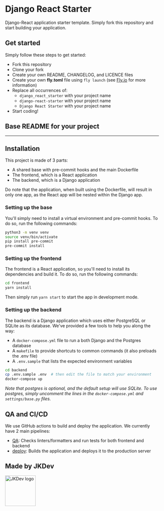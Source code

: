 # Django React Starter

Django-React application starter template.
Simply fork this repository and start building your application.

## Get started
Simply follow these steps to get started:
- Fork this repository
- Clone your fork
- Create your own README, CHANGELOG, and LICENCE files
- Create your own **fly.toml** file using `fly launch` (see [Fly.io](https://fly.io) for more information)
- Replace all occurrences of:
  - `django_react_starter` with your project name
  - `django-react-starter` with your project name
  - `Django React Starter` with your project name
- Start coding!


## Base README for your project

----------

## Installation

This project is made of 3 parts:

- A shared base with pre-commit hooks and the main Dockerfile
- The frontend, which is a React application
- The backend, which is a Django application

Do note that the application, when built using the Dockerfile,
will result in only one app, as the React app will be nested
within the Django app.

### Setting up the base

You'll simply need to install a virtual environment and pre-commit
hooks. To do so, run the following commands:

```bash
python3 -m venv venv
source venv/bin/activate
pip install pre-commit
pre-commit install
```

### Setting up the frontend
The frontend is a React application, so you'll need to install
its dependencies and build it. To do so, run the following commands:

```bash
cd frontend
yarn install
```

Then simply run `yarn start` to start the app in development mode.

### Setting up the backend

The backend is a Django application which uses either PostgreSQL or SQLite as its
database. We've provided a few tools to help you along the way:
- A `docker-compose.yml` file to run a both Django and the Postgres database
- A `makefile` to provide shortcuts to common commands (it also preloads the .env file)
- A `.env.sample` that lists the expected environment variables

```bash
cd backend
cp .env.sample .env  # then edit the file to match your environment
docker-compose up
```

_Note that postgres is optional, and the default setup will use SQLite.
To use postgres, simply uncomment the lines in the `docker-compose.yml` and `settings/base.py` files._


## QA and CI/CD
We use GitHub actions to build and deploy the application. We currently have 2 main pipelines:
- [QA](.github/workflows/qa.yml): Checks linters/formatters and run tests for both frontend and backend
- [deploy](.github/workflows/deploy.yml): Builds the application and deploys it to the production server

## Made by JKDev

<img alt="JKDev logo" src="https://jordan-kowal.github.io/assets/jkdev/logo.png" width="100" />
